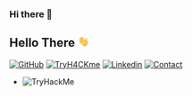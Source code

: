 ### Hi there 👋

<h2> Hello There <img src="https://raw.githubusercontent.com/ABSphreak/ABSphreak/master/gifs/Hi.gif" height="20px"></h2>


[![GitHub](https://img.shields.io/badge/SUPPORT%20AT-GITHUB-blue?style=for-the-badge&logo=github)](https://github.com/Onur-TURAN)
[![TryH4CKme](hhttps://img.shields.io/hackernews/user-karma/tryhackme?style=plasti)](https://tryhackme.com/p/biyik)
[![Linkedin](https://img.shields.io/badge/linkedin-%230077B5.svg?&style=for-the-badge&logo=linkedin&logoColor=white)](https://www.linkedin.com/in/onurturan.t)
[![Contact](https://img.shields.io/badge/CONTACT-GMAIL-yellow?style=for-the-badge&logo=gmail&logoColor=white)](mailto:onurturan.t@gmail.com)

- <img src="https://tryhackme-badges.s3.amazonaws.com/biyik.png" alt="TryHackMe">

<!--
**Onur-TURAN/Onur-TURAN** is a ✨ _special_ ✨ repository because its `README.md` (this file) appears on your GitHub profile.

Here are some ideas to get you started:

- 🔭 I’m currently working on ...
- 🌱 I’m currently learning ...
- 👯 I’m looking to collaborate on ...
- 🤔 I’m looking for help with ...
- 💬 Ask me about ...
- 📫 How to reach me: ...
- 😄 Pronouns: ...
- ⚡ Fun fact: ...
-->

